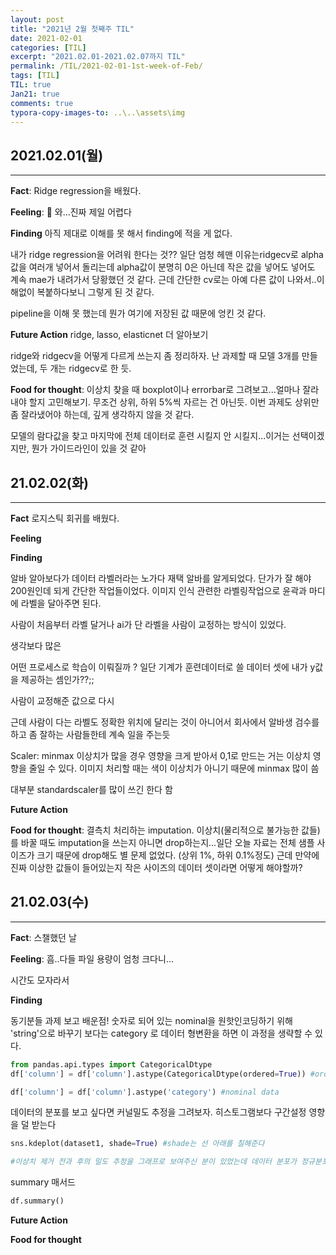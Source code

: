 ```yaml
---
layout: post
title: "2021년 2월 첫째주 TIL"
date: 2021-02-01
categories: [TIL]
excerpt: "2021.02.01-2021.02.07까지 TIL"
permalink: /TIL/2021-02-01-1st-week-of-Feb/
tags: [TIL]
TIL: true
Jan21: true
comments: true
typora-copy-images-to: ..\..\assets\img
---
```




## 2021.02.01(월)

---

**Fact**: Ridge regression을 배웠다.

**Feeling**: 🤯 와...진짜 제일 어렵다

**Finding** 아직 제대로 이해를 못 해서 finding에 적을 게 없다.

내가 ridge regression을 어려워 한다는 것?? 일단 엄청 헤맨 이유는ridgecv로 alpha값을 여러개 넣어서 돌리는데 alpha값이 분명히 0은 아닌데 작은 값을 넣어도 넣어도 계속 mae가 내려가서 당황했던 것 같다. 근데 간단한 cv로는 아예 다른 값이 나와서..이해없이 복붙하다보니 그렇게 된 것 같다.

pipeline을 이해 못 했는데 뭔가 여기에 저장된 값 때문에 엉킨 것 같다.

**Future Action** ridge, lasso, elasticnet 더 알아보기

ridge와 ridgecv을 어떻게 다르게 쓰는지 좀 정리하자. 난 과제할 때 모델 3개를 만들었는데, 두 개는 ridgecv로 한 듯.

**Food for thought**: 이상치 찾을 때 boxplot이나 errorbar로 그려보고...얼마나 잘라내야 할지 고민해보기. 무조건 상위, 하위 5%씩 자르는 건 아닌듯. 이번 과제도 상위만 좀 잘라냈어야 하는데, 깊게 생각하지 않을 것 같다.

모델의 람다값을 찾고 마지막에 전체 데이터로 훈련 시킬지 안 시킬지...이거는 선택이겠지만, 뭔가 가이드라인이 있을 것 같아



## 21.02.02(화)
---

**Fact** 로지스틱 회귀를 배웠다.

**Feeling**

**Finding**

알바 알아보다가 데이터 라벨러라는 노가다 재택 알바를 알게되었다. 단가가 잘 해야 200원인데 되게 간단한 작업들이었다. 이미지 인식 관련한 라벨링작업으로 윤곽과 마디에 라벨을 달아주면 된다.

사람이 처음부터 라벨 달거나 ai가 단 라벨을 사람이 교정하는 방식이 있었다.

생각보다 많은 



어떤 프로세스로 학습이 이뤄질까 ? 일단 기계가 훈련데이터로 쓸 데이터 셋에 내가 y값을 제공하는 셈인가??;; 

사람이 교정해준 값으로 다시 

근데 사람이 다는 라벨도 정확한 위치에 달리는 것이 아니어서 회사에서 알바생 검수를 하고 좀 잘하는 사람들한테 계속 일을 주는듯

Scaler: minmax 이상치가 많을 경우 영향을 크게 받아서 
0,1로 만드는 거는 이상치 영향을 줄일 수 있다.
이미지 처리할 때는 색이 이상치가 아니기 때문에 minmax 많이 씀

대부분 standardscaler를 많이 쓰긴 한다 함



**Future Action**

**Food for thought**: 결측치 처리하는 imputation. 이상치(물리적으로 불가능한 값들)를 바꿀 때도 imputation을 쓰는지 아니면 drop하는지...일단 오늘 자료는 전체 샘플 사이즈가 크기 때문에 drop해도 별 문제 없었다. (상위 1%, 하위 0.1%정도) 근데 만약에 진짜 이상한 값들이 들어있는지 작은 사이즈의 데이터 셋이라면 어떻게 해야할까?





## 21.02.03(수)

---

**Fact**: 스챌했던 날

**Feeling**: 흠..다들 파일 용량이 엄청 크다니...

시간도 모자라서

**Finding**

동기분들 과제 보고 배운점! 숫자로 되어 있는 nominal을 원핫인코딩하기 위해 'string'으로 바꾸기 보다는 category 로 데이터 형변환을 하면 이 과정을 생략할 수 있다.

```python
from pandas.api.types import CategoricalDtype
df['column'] = df['column'].astype(CategoricalDtype(ordered=True)) #ordinal data

df['column'] = df['column'].astype('category') #nominal data
```

데이터의 분포를 보고 싶다면 커널밀도 추정을 그려보자. 히스토그램보다 구간설정 영향을 덜 받는다

```python
sns.kdeplot(dataset1, shade=True) #shade는 선 아래를 칠해준다

#이상치 제거 전과 후의 밀도 추정을 그래프로 보여주신 분이 있었는데 데이터 분포가 정규분포 비슷하게 변해가는 모습이 인상적이었다.
```

summary 매서드

```python
df.summary()
```



**Future Action**

**Food for thought**